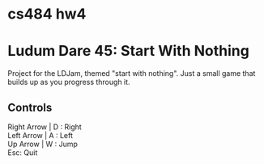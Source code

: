 # cs484 hw4  
# Ludum Dare 45: Start With Nothing

Project for the LDJam, themed "start with nothing". Just a small game that builds up as you progress through it.

## Controls
Right Arrow | D : Right  
Left Arrow | A : Left  
Up Arrow | W : Jump  
Esc: Quit
